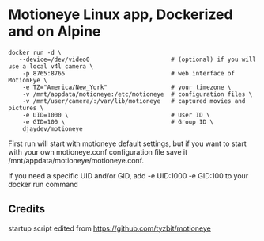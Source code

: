 # Motioneye Linux app, Dockerized and on Alpine

```shell
docker run -d \
   --device=/dev/video0                       # (optional) if you will use a local v4l camera \
    -p 8765:8765                              # web interface of MotionEye \
    -e TZ="America/New_York"                  # your timezone \
    -v /mnt/appdata/motioneye:/etc/motioneye  # configuration files \
    -v /mnt/user/camera/:/var/lib/motioneye   # captured movies and pictures \
    -e UID=1000 \                             # User ID \
    -e GID=100 \                              # Group ID \
    djaydev/motioneye
```

First run will start with motioneye default settings, but if you want to start with your own motioneye.conf configuration file save it /mnt/appdata/motioneye/motioneye.conf.

If you need a specific UID and/or GID, add -e UID:1000 -e GID:100 to your docker run command

## Credits

startup script edited from <https://github.com/tyzbit/motioneye>
